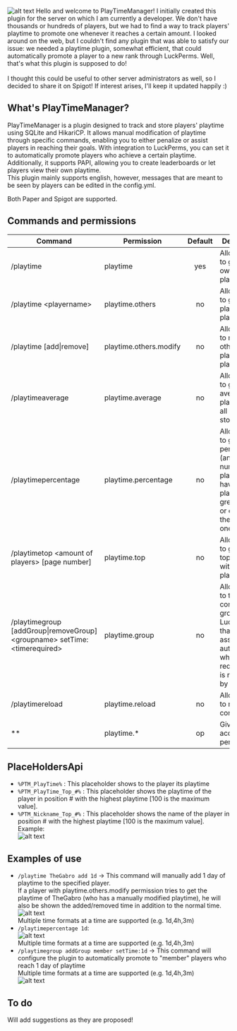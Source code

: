 ![alt text](https://i.imgur.com/cMGDraE.png "PlayTime Logo")
Hello and welcome to PlayTimeManager! I initially created this plugin for the server on which I am currently a developer. We don't have thousands or hundreds of players, but we had to find a way to track players' playtime to promote one whenever it reaches a certain amount. I looked around on the web, but I couldn't find any plugin that was able to satisfy our issue: we needed a playtime plugin, somewhat efficient, that could automatically promote a player to a new rank through LuckPerms. Well, that's what this plugin is supposed to do! <br> <br>
I thought this could be useful to other server administrators as well, so I decided to share it on Spigot! If interest arises, I'll keep it updated happily :)
## What's PlayTimeManager?
PlayTimeManager is a plugin designed to track and store players' playtime using SQLite and HikariCP. It allows manual modification of playtime through specific commands, enabling you to either penalize or assist players in reaching their goals. With integration to LuckPerms, you can set it to automatically promote players who achieve a certain playtime. Additionally, it supports PAPI, allowing you to create leaderboards or let players view their own playtime.<br>
This plugin mainly supports english, however, messages that are meant to be seen by players can be edited in the config.yml. 

Both Paper and Spigot are supported.

## Commands and permissions
| Command                                                                       | Permission              | Default | Description                                                                                                                            |
| ------------------------------------------------------------------------------|-------------------------|:-------:|----------------------------------------------------------------------------------------------------------------------------------------|
| /playtime                                                                     | playtime                | yes     | Allows you to get your own own playtime                                                                                                |
| /playtime \<playername\>                                                      | playtime.others         | no      | Allows you to get other players' playtime                                                                                              |
| /playtime <playername> [add\|remove] <time>                                   | playtime.others.modify  | no      | Allows you to modify other players' playtime                                                                                           |
| /playtimeaverage                                                              | playtime.average        | no      | Allows you to get the average playtime of all players stored                                                                           |
| /playtimepercentage <time>                                                    | playtime.percentage     | no      | Allows you to get the percentage (and numbers) of players that<br>have a playtime greater than or equal to the specified one           |
| /playtimetop \<amount of players\> [page number]                              | playtime.top            | no      | Allows you to get the top n players with highest playtime                                                                              |
| /playtimegroup [addGroup\|removeGroup] \<groupname\> setTime:\<timerequired\> | playtime.group          | no      | Allows you to to configure a group of LuckPerms that will be<br>assigned automatically when the required time is reached by the player |
| /playtimereload                                                               | playtime.reload         | no      | Allows you to reload the config.yml                                                                                                    |
| **                                                                            | playtime.*              | op      | Gives you access to all permissions                                                                                                    |
## PlaceHoldersApi
* `%PTM_PlayTime%` : This placeholder shows to the player its playtime
* `%PTM_PlayTime_Top_#%` : This placeholder shows the playtime of the player in position # with the highest playtime [100 is the maximum value].
* `%PTM_Nickname_Top_#%` : This placeholder shows the name of the player in position # with the highest playtime [100 is the maximum value].
Example: <br>
![alt text](https://i.imgur.com/tbK5mH4.gif "PlayTime Leaderboard example")
## Examples of use
* `/playtime TheGabro add 1d` -> This command will manually add 1 day of playtime to the specified player. <br> If a player with playtime.others.modify permission tries to get the playtime of TheGabro (who has a manually modified playtime), he will also be shown the added/removed time in addition to the normal time. <br> ![alt text](https://i.imgur.com/Aqd1Yh3.png "PlayTime addition example") <br> Multiple time formats at a time are supported (e.g. 1d,4h,3m)
* `/playtimepercentage 1d`: <br> ![alt text](https://i.imgur.com/wQndA7j.png "PlayTime percentage example") <br> Multiple time formats at a time are supported (e.g. 1d,4h,3m)
* `/playtimegroup addGroup member setTime:1d` -> This command will configure the plugin to automatically promote to "member" players who reach 1 day of playtime <br> Multiple time formats at a time are supported (e.g. 1d,4h,3m) <br>
![alt text](https://i.imgur.com/iWvqAlw.png "PlayTime group creation example")
## To do
Will add suggestions as they are proposed!
